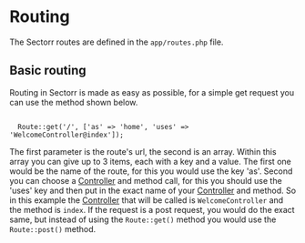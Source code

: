 <h1>Routing</h1>
<p>
  The Sectorr routes are defined in the <code class="language-php">app/routes.php</code> file.
</p>

<h2>Basic routing</h2>
<p>
  Routing in Sectorr is made as easy as possible, for a simple get request you can use the method shown below.
</p>

<code class="language-php">
  Route::get('/', ['as' => 'home', 'uses' => 'WelcomeController@index']);
</code>

<p>
  The first parameter is the route's url, the second is an array. Within this array you can give up to 3 items, each with a key and a value. The first one would be the name of the route, for this you would use the key 'as'. Second you can choose a <a href="http://www.sectorr.co/docs/controllers">Controller</a> and method call, for this you should use the 'uses' key and then put in the exact name of your <a href="http://www.sectorr.co/docs/controllers">Controller<a> and method. So in this example the <a href="http://www.sectorr.co/docs/controllers">Controller</a> that will be called is <code class="language-php">WelcomeController</code> and the method is <code class="language-php">index</code>. If the request is a post request, you would do the exact same, but instead of using the <code class="language-php">Route::get()</code> method you would use the <code class="language-php">Route::post()</code> method.
</p>
